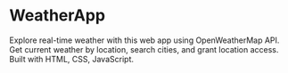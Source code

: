 # WeatherApp
Explore real-time weather with this web app using OpenWeatherMap API. Get current weather by location, search cities, and grant location access. Built with HTML, CSS, JavaScript.
